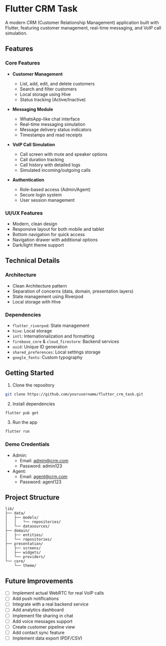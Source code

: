 # Flutter CRM Task

A modern CRM (Customer Relationship Management) application built with Flutter, featuring customer management, real-time messaging, and VoIP call simulation.

## Features

### Core Features
- **Customer Management**
  - List, add, edit, and delete customers
  - Search and filter customers
  - Local storage using Hive
  - Status tracking (Active/Inactive)

- **Messaging Module**
  - WhatsApp-like chat interface
  - Real-time messaging simulation
  - Message delivery status indicators
  - Timestamps and read receipts

- **VoIP Call Simulation**
  - Call screen with mute and speaker options
  - Call duration tracking
  - Call history with detailed logs
  - Simulated incoming/outgoing calls

- **Authentication**
  - Role-based access (Admin/Agent)
  - Secure login system
  - User session management

### UI/UX Features
- Modern, clean design
- Responsive layout for both mobile and tablet
- Bottom navigation for quick access
- Navigation drawer with additional options
- Dark/light theme support

## Technical Details

### Architecture
- Clean Architecture pattern
- Separation of concerns (data, domain, presentation layers)
- State management using Riverpod
- Local storage with Hive

### Dependencies
- `flutter_riverpod`: State management
- `hive`: Local storage
- `intl`: Internationalization and formatting
- `firebase_core` & `cloud_firestore`: Backend services
- `uuid`: Unique ID generation
- `shared_preferences`: Local settings storage
- `google_fonts`: Custom typography

## Getting Started

1. Clone the repository
```bash
git clone https://github.com/yourusername/flutter_crm_task.git
```

2. Install dependencies
```bash
flutter pub get
```

3. Run the app
```bash
flutter run
```

### Demo Credentials
- Admin:
  - Email: admin@crm.com
  - Password: admin123
- Agent:
  - Email: agent@crm.com
  - Password: agent123

## Project Structure
```
lib/
├── data/
│   ├── models/
│   │   └── repositories/
│   └── datasources/
├── domain/
│   ├── entities/
│   └── repositories/
├── presentation/
│   ├── screens/
│   ├── widgets/
│   └── providers/
└── core/
    └── theme/
```

## Future Improvements
- [ ] Implement actual WebRTC for real VoIP calls
- [ ] Add push notifications
- [ ] Integrate with a real backend service
- [ ] Add analytics dashboard
- [ ] Implement file sharing in chat
- [ ] Add voice messages support
- [ ] Create customer pipeline view
- [ ] Add contact sync feature
- [ ] Implement data export (PDF/CSV)
